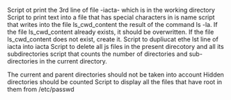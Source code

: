 Script ot print the 3rd line of file -iacta- which is in the working directory
Script to print text into a file that has special characters in is name
script that writes into the file ls_cwd_content the result of the command ls -la. If the file ls_cwd_content already exists, it should be overwritten. If the file ls_cwd_content does not exist, create it.
 Script to dupliucat ethe lst line of iacta into iacta
Script to delete all js files in the present direcotory and all its subdirectories
script that counts the number of directories and sub-directories in the current directory.

The current and parent directories should not be taken into account
Hidden directories should be counted
Script to display all the files that have root in them from /etc/passwd
